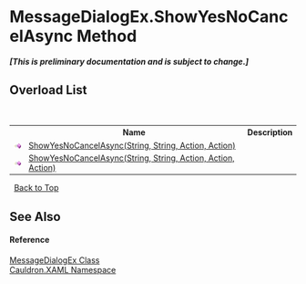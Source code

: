 # MessageDialogEx.ShowYesNoCancelAsync Method 
 _**\[This is preliminary documentation and is subject to change.\]**_


## Overload List
&nbsp;<table><tr><th></th><th>Name</th><th>Description</th></tr><tr><td>![Public method](media/pubmethod.gif "Public method")</td><td><a href="M_Cauldron_XAML_MessageDialogEx_ShowYesNoCancelAsync">ShowYesNoCancelAsync(String, String, Action, Action)</a></td><td /></tr><tr><td>![Public method](media/pubmethod.gif "Public method")</td><td><a href="M_Cauldron_XAML_MessageDialogEx_ShowYesNoCancelAsync_1">ShowYesNoCancelAsync(String, String, Action, Action, Action)</a></td><td /></tr></table>&nbsp;
<a href="#messagedialogex.showyesnocancelasync-method">Back to Top</a>

## See Also


#### Reference
<a href="T_Cauldron_XAML_MessageDialogEx">MessageDialogEx Class</a><br /><a href="N_Cauldron_XAML">Cauldron.XAML Namespace</a><br />